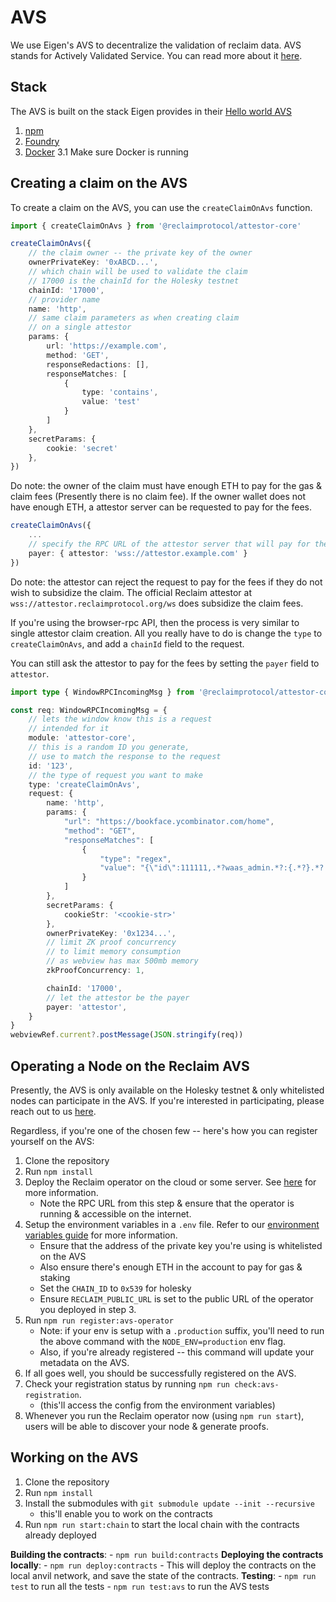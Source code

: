 # AVS

We use Eigen's AVS to decentralize the validation of reclaim data.
AVS stands for Actively Validated Service. You can read more about it [here](https://docs.eigenlayer.xyz/eigenlayer/avs-guides/avs-developer-guide).

## Stack

The AVS is built on the stack Eigen provides in their [Hello world AVS](https://github.com/Layr-Labs/hello-world-avs)

1. [npm](https://docs.npmjs.com/downloading-and-installing-node-js-and-npm)
2. [Foundry](https://getfoundry.sh/)
3. [Docker](https://www.docker.com/get-started/)
    3.1 Make sure Docker is running

## Creating a claim on the AVS

To create a claim on the AVS, you can use the `createClaimOnAvs` function. 

``` ts
import { createClaimOnAvs } from '@reclaimprotocol/attestor-core'

createClaimOnAvs({
	// the claim owner -- the private key of the owner
	ownerPrivateKey: '0xABCD...',
	// which chain will be used to validate the claim
	// 17000 is the chainId for the Holesky testnet
	chainId: '17000',
	// provider name
	name: 'http',
	// same claim parameters as when creating claim
	// on a single attestor
	params: {
		url: 'https://example.com',
		method: 'GET',
		responseRedactions: [],
		responseMatches: [
			{
				type: 'contains',
				value: 'test'
			}
		]
	},
	secretParams: {
		cookie: 'secret'
	},
})
```

Do note: the owner of the claim must have enough ETH to pay for the gas & claim fees (Presently there is no claim fee). If the owner wallet does not have enough ETH, a attestor server can be requested to pay for the fees.

``` ts
createClaimOnAvs({
	...
	// specify the RPC URL of the attestor server that will pay for the fees
	payer: { attestor: 'wss://attestor.example.com' }
})
```

Do note: the attestor can reject the request to pay for the fees if they do not wish to subsidize the claim. The official Reclaim attestor at `wss://attestor.reclaimprotocol.org/ws` does subsidize the claim fees.

If you're using the browser-rpc API, then the process is very similar to single attestor claim creation. All you really have to do is change the `type` to `createClaimOnAvs`, and add a `chainId` field to the request.

You can still ask the attestor to pay for the fees by setting the `payer` field to `attestor`.

```ts
import type { WindowRPCIncomingMsg } from '@reclaimprotocol/attestor-core'

const req: WindowRPCIncomingMsg = {
	// lets the window know this is a request
	// intended for it
	module: 'attestor-core',
	// this is a random ID you generate,
	// use to match the response to the request
	id: '123',
	// the type of request you want to make
	type: 'createClaimOnAvs',
	request: {
		name: 'http',
		params: {
			"url": "https://bookface.ycombinator.com/home",
			"method": "GET",
			"responseMatches": [
				{
					"type": "regex",
					"value": "{\"id\":111111,.*?waas_admin.*?:{.*?}.*?:{.*?}.*?(?:full_name|first_name).*?}"
				}
			]
		},
		secretParams: {
			cookieStr: '<cookie-str>'
		},
		ownerPrivateKey: '0x1234...',
		// limit ZK proof concurrency
		// to limit memory consumption
		// as webview has max 500mb memory
		zkProofConcurrency: 1,

		chainId: '17000',
		// let the attestor be the payer
		payer: 'attestor',
	}
}
webviewRef.current?.postMessage(JSON.stringify(req))
```

## Operating a Node on the Reclaim AVS

Presently, the AVS is only available on the Holesky testnet & only whitelisted nodes can participate in the AVS. If you're interested in participating, please reach out to us [here](TODO).

Regardless, if you're one of the chosen few -- here's how you can register yourself on the AVS:

1. Clone the repository
2. Run `npm install`
3. Deploy the Reclaim operator on the cloud or some server. See [here](/docs/project.md#deploying-to-the-cloud) for more information.
	- Note the RPC URL from this step & ensure that the operator is running & accessible on the internet.
4. Setup the environment variables in a `.env` file. Refer to our [environment variables guide](./env.md) for more information.
	- Ensure that the address of the private key you're using is whitelisted on the AVS
	- Also ensure there's enough ETH in the account to pay for gas & staking
	- Set the `CHAIN_ID` to `0x539` for holesky
	- Ensure `RECLAIM_PUBLIC_URL` is set to the public URL of the operator you deployed in step 3.
4. Run `npm run register:avs-operator`
	- Note: if your env is setup with a `.production` suffix, you'll need to run the above command with the `NODE_ENV=production` env flag.
	- Also, if you're already registered -- this command will update your metadata on the AVS.
5. If all goes well, you should be successfully registered on the AVS.
6. Check your registration status by running `npm run check:avs-registration`.
	- (this'll access the config from the environment variables)
7. Whenever you run the Reclaim operator now (using `npm run start`), users will be able to discover your node & generate proofs.

## Working on the AVS

1. Clone the repository
2. Run `npm install`
3. Install the submodules with `git submodule update --init --recursive`
	- this'll enable you to work on the contracts
4. Run `npm run start:chain` to start the local chain with the contracts already deployed

**Building the contracts**:
	- `npm run build:contracts`
**Deploying the contracts locally**:
	- `npm run deploy:contracts`
	- This will deploy the contracts on the local anvil network, and save the state of the contracts.
**Testing**:
	- `npm run test` to run all the tests
	- `npm run test:avs` to run the AVS tests